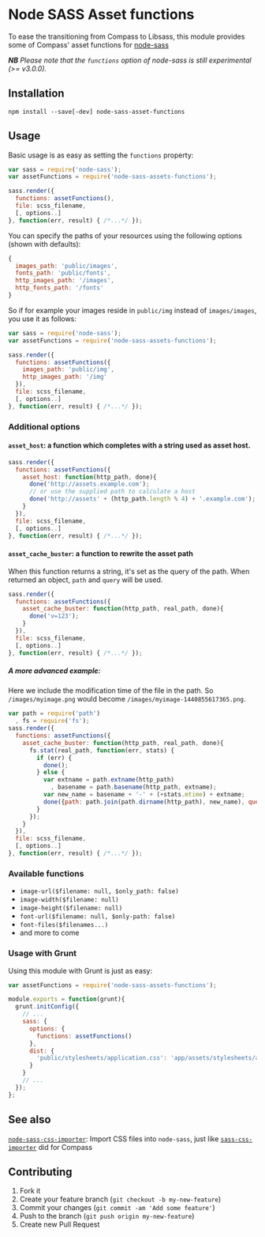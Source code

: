 # Node SASS Asset functions

To ease the transitioning from Compass to Libsass, this module provides some of Compass' asset functions for [node-sass](https://github.com/sass/node-sass)

_**NB** Please note that the `functions` option of node-sass is still experimental (>= v3.0.0)._

## Installation

```
npm install --save[-dev] node-sass-asset-functions
```

## Usage

Basic usage is as easy as setting the `functions` property:

```js
var sass = require('node-sass');
var assetFunctions = require('node-sass-assets-functions');

sass.render({
  functions: assetFunctions(),
  file: scss_filename,
  [, options..]
}, function(err, result) { /*...*/ });
```

You can specify the paths of your resources using the following options (shown with defaults):

```js
{
  images_path: 'public/images',
  fonts_path: 'public/fonts',
  http_images_path: '/images',
  http_fonts_path: '/fonts'
}
```

So if for example your images reside in `public/img` instead of `images/images`, you use it as follows:

```js
var sass = require('node-sass');
var assetFunctions = require('node-sass-assets-functions');

sass.render({
  functions: assetFunctions({
    images_path: 'public/img',
    http_images_path: '/img'
  }),
  file: scss_filename,
  [, options..]
}, function(err, result) { /*...*/ });
```

### Additional options

#### `asset_host`: a function which completes with a string used as asset host.

```js
sass.render({
  functions: assetFunctions({
    asset_host: function(http_path, done){
      done('http://assets.example.com');
      // or use the supplied path to calculate a host
      done('http://assets' + (http_path.length % 4) + '.example.com');
    }
  }),
  file: scss_filename,
  [, options..]
}, function(err, result) { /*...*/ });
```

#### `asset_cache_buster`: a function to rewrite the asset path

When this function returns a string, it's set as the query of the path. When returned an object, `path` and `query` will be used.

```js
sass.render({
  functions: assetFunctions({
    asset_cache_buster: function(http_path, real_path, done){
      done('v=123');
    }
  }),
  file: scss_filename,
  [, options..]
}, function(err, result) { /*...*/ });
```

##### A more advanced example:

Here we include the modification time of the file in the path. So `/images/myimage.png` would become `/images/myimage-1440855617365.png`.

```js
var path = require('path')
  , fs = require('fs');
sass.render({
  functions: assetFunctions({
    asset_cache_buster: function(http_path, real_path, done){
      fs.stat(real_path, function(err, stats) {
        if (err) {
          done();
        } else {
          var extname = path.extname(http_path)
            , basename = path.basename(http_path, extname);
          var new_name = basename + '-' + (+stats.mtime) + extname;
          done({path: path.join(path.dirname(http_path), new_name), query: null});
        }
      });
    }
  }),
  file: scss_filename,
  [, options..]
}, function(err, result) { /*...*/ });
```

### Available functions

- `image-url($filename: null, $only_path: false)`
- `image-width($filename: null)`
- `image-height($filename: null)`
- `font-url($filename: null, $only-path: false)`
- `font-files($filenames...)`
- and more to come

### Usage with Grunt

Using this module with Grunt is just as easy:

```js
var assetFunctions = require('node-sass-assets-functions');

module.exports = function(grunt){
  grunt.initConfig({
    // ...
    sass: {
      options: {
        functions: assetFunctions()
      },
      dist: {
        'public/stylesheets/application.css': 'app/assets/stylesheets/application.css.scss'
      }
    }
    // ...
  });
};
```

## See also

[`node-sass-css-importer`](https://github.com/fetch/node-sass-css-importer): Import CSS files into `node-sass`, just like [`sass-css-importer`](https://github.com/chriseppstein/sass-css-importer) did for Compass  

## Contributing

1. Fork it
2. Create your feature branch (`git checkout -b my-new-feature`)
3. Commit your changes (`git commit -am 'Add some feature'`)
4. Push to the branch (`git push origin my-new-feature`)
5. Create new Pull Request
